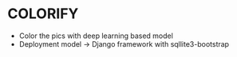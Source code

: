 # COLORIFY
* Color the pics with deep learning based model
* Deployment model -> Django framework with sqllite3-bootstrap
